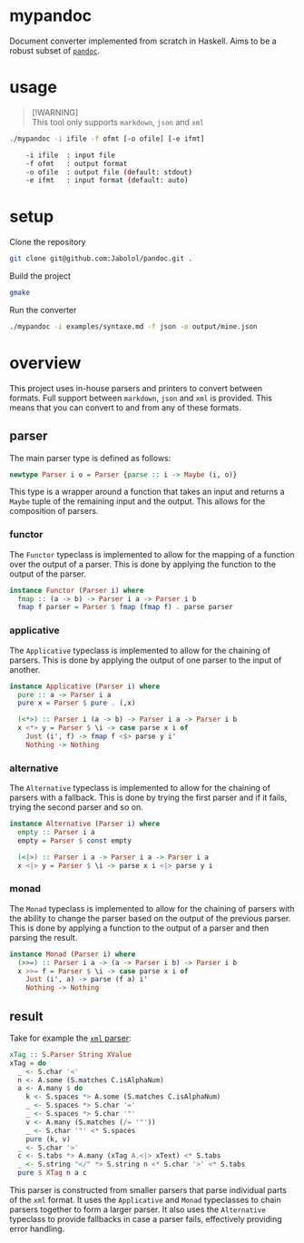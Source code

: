 # mypandoc

Document converter implemented from scratch in Haskell. Aims to be a robust
subset of [`pandoc`](https://pandoc.org).

# usage

> [!WARNING]\
> This tool only supports `markdown`, `json` and `xml`

```sh
./mypandoc -i ifile -f ofmt [-o ofile] [-e ifmt]

    -i ifile  : input file
    -f ofmt   : output format
    -o ofile  : output file (default: stdout)
    -e ifmt   : input format (default: auto)
```

# setup

Clone the repository

```sh
git clone git@github.com:Jabolol/pandoc.git .
```

Build the project

```sh
gmake
```

Run the converter

```sh
./mypandoc -i examples/syntaxe.md -f json -o output/mine.json
```

# overview

This project uses in-house parsers and printers to convert between formats. Full
support between `markdown`, `json` and `xml` is provided. This means that you
can convert to and from any of these formats.

## parser

The main parser type is defined as follows:

```hs
newtype Parser i o = Parser {parse :: i -> Maybe (i, o)}
```

This type is a wrapper around a function that takes an input and returns a
`Maybe` tuple of the remaining input and the output. This allows for the
composition of parsers.

### functor

The `Functor` typeclass is implemented to allow for the mapping of a function
over the output of a parser. This is done by applying the function to the output
of the parser.

```hs
instance Functor (Parser i) where
  fmap :: (a -> b) -> Parser i a -> Parser i b
  fmap f parser = Parser $ fmap (fmap f) . parse parser
```

### applicative

The `Applicative` typeclass is implemented to allow for the chaining of parsers.
This is done by applying the output of one parser to the input of another.

```hs
instance Applicative (Parser i) where
  pure :: a -> Parser i a
  pure x = Parser $ pure . (,x)

  (<*>) :: Parser i (a -> b) -> Parser i a -> Parser i b
  x <*> y = Parser $ \i -> case parse x i of
    Just (i', f) -> fmap f <$> parse y i'
    Nothing -> Nothing
```

### alternative

The `Alternative` typeclass is implemented to allow for the chaining of parsers
with a fallback. This is done by trying the first parser and if it fails, trying
the second parser and so on.

```hs
instance Alternative (Parser i) where
  empty :: Parser i a
  empty = Parser $ const empty

  (<|>) :: Parser i a -> Parser i a -> Parser i a
  x <|> y = Parser $ \i -> parse x i <|> parse y i
```

### monad

The `Monad` typeclass is implemented to allow for the chaining of parsers with
the ability to change the parser based on the output of the previous parser.
This is done by applying a function to the output of a parser and then parsing
the result.

```hs
instance Monad (Parser i) where
  (>>=) :: Parser i a -> (a -> Parser i b) -> Parser i b
  x >>= f = Parser $ \i -> case parse x i of
    Just (i', a) -> parse (f a) i'
    Nothing -> Nothing
```

## result

Take for example the [`xml` parser](./src/XML.hs):

```hs
xTag :: S.Parser String XValue
xTag = do
  _ <- S.char '<'
  n <- A.some (S.matches C.isAlphaNum)
  a <- A.many $ do
    k <- S.spaces *> A.some (S.matches C.isAlphaNum)
    _ <- S.spaces *> S.char '='
    _ <- S.spaces *> S.char '"'
    v <- A.many (S.matches (/= '"'))
    _ <- S.char '"' <* S.spaces
    pure (k, v)
  _ <- S.char '>'
  c <- S.tabs *> A.many (xTag A.<|> xText) <* S.tabs
  _ <- S.string "</" *> S.string n <* S.char '>' <* S.tabs
  pure $ XTag n a c
```

This parser is constructed from smaller parsers that parse individual parts of
the `xml` format. It uses the `Applicative` and `Monad` typeclasses to chain
parsers together to form a larger parser. It also uses the `Alternative`
typeclass to provide fallbacks in case a parser fails, effectively providing
error handling.

